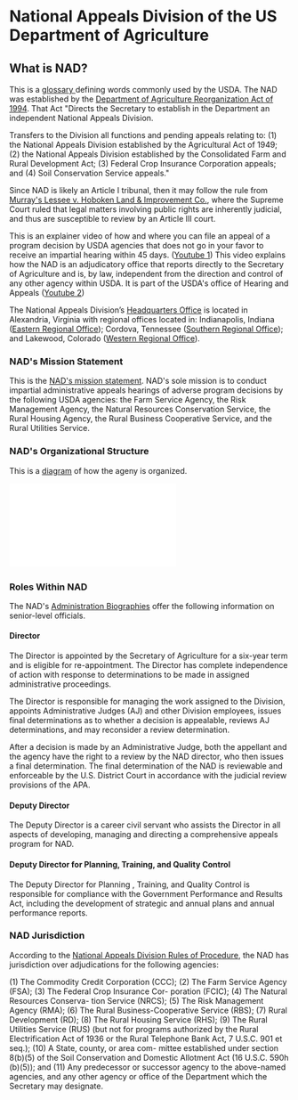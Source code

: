 # National Appeals Division of the US Department of Agriculture

## What is NAD?

This is a [glossary ](https://www.usda.gov/glossary)defining words commonly used by the USDA. The NAD was established by the [Department of Agriculture Reorganization Act of 1994](https://www.congress.gov/bill/103rd-congress/house-bill/3171). That Act "Directs the Secretary to establish in the Department an independent National Appeals Division.

Transfers to the Division all functions and pending appeals relating to: (1) the National Appeals Division established by the Agricultural Act of 1949; (2) the National Appeals Division established by the Consolidated Farm and Rural Development Act; (3) Federal Crop Insurance Corporation appeals; and (4) Soil Conservation Service appeals."

Since NAD is likely an Article I tribunal, then it may follow the rule from [Murray's Lessee v. Hoboken Land & Improvement Co.](https://en.wikipedia.org/wiki/Murray's\_Lessee\_v.\_Hoboken\_Land\_%26\_Improvement\_Co.), where the Supreme Court ruled that legal matters involving public rights are inherently judicial, and thus are susceptible to review by an Article III court.

This is an explainer video of how and where you can file an appeal of a program decision by USDA agencies that does not go in your favor to receive an impartial hearing within 45 days. ([Youtube 1](https://www.youtube.com/watch?v=4zJtJnOpY58)) This video explains how the NAD is an adjudicatory office that reports directly to the Secretary of Agriculture and is, by law, independent from the direction and control of any other agency within USDA. It is part of the USDA's office of Hearing and Appeals ([Youtube 2](https://www.youtube.com/watch?v=kGeZRHJBtrg))

The National Appeals Division’s [Headquarters Office](https://www.nad.usda.gov/content/nad-headquarters) is located in Alexandria, Virginia with regional offices located in: Indianapolis, Indiana ([Eastern Regional Office](https://www.nad.usda.gov/content/eastern-regional-office)); Cordova, Tennessee ([Southern Regional Office](https://www.nad.usda.gov/content/southern-regional-office)); and Lakewood, Colorado ([Western Regional Office](https://www.nad.usda.gov/content/western-regional-office)).

### NAD's Mission Statement

This is the [NAD's mission statement](https://www.nad.usda.gov/content/mission-statement). NAD's sole mission is to conduct impartial administrative appeals hearings of adverse program decisions by the following USDA agencies: the Farm Service Agency, the Risk Management Agency, the Natural Resources Conservation Service, the Rural Housing Agency, the Rural Business Cooperative Service, and the Rural Utilities Service.

### NAD's Organizational Structure

This is a [diagram](https://www.nad.usda.gov/content/organization) of how the ageny is organized.

![](<../../../../.gitbook/assets/OHA Org Chart (July 2017).pdf>)

### Roles Within NAD

The NAD's [Administration Biographies](https://www.nad.usda.gov/content/administration-biographies) offer the following information on senior-level officials.

#### **Director**

The Director is appointed by the Secretary of Agriculture for a six-year term and is eligible for re-appointment. The Director has complete independence of action with response to determinations to be made in assigned administrative proceedings.

The Director is responsible for managing the work assigned to the Division, appoints Administrative Judges (AJ) and other Division employees, issues final determinations as to whether a decision is appealable, reviews AJ determinations, and may reconsider a review determination.

After a decision is made by an Administrative Judge, both the appellant and the agency have the right to a review by the NAD director, who then issues a final determination. The final determination of the NAD is reviewable and enforceable by the U.S. District Court in accordance with the judicial review provisions of the APA.

#### **Deputy Director**

The Deputy Director is a career civil servant who assists the Director in all aspects of developing, managing and directing a comprehensive appeals program for NAD.

#### **Deputy Director for Planning, Training, and Quality Control**

The Deputy Director for Planning , Training, and Quality Control is responsible for compliance with the Government Performance and Results Act, including the development of strategic and annual plans and annual performance reports.

### NAD Jurisdiction

According to the [National Appeals Division Rules of Procedure](https://www.govinfo.gov/content/pkg/CFR-2010-title7-vol1/pdf/CFR-2010-title7-vol1-part11.pdf), the NAD has jurisdiction over adjudications for the following agencies:

(1) The Commodity Credit Corporation (CCC); (2) The Farm Service Agency (FSA); (3) The Federal Crop Insurance Cor- poration (FCIC); (4) The Natural Resources Conserva- tion Service (NRCS); (5) The Risk Management Agency (RMA); (6) The Rural Business-Cooperative Service (RBS); (7) Rural Development (RD); (8) The Rural Housing Service (RHS); (9) The Rural Utilities Service (RUS) (but not for programs authorized by the Rural Electrification Act of 1936 or the Rural Telephone Bank Act, 7 U.S.C. 901 et seq.); (10) A State, county, or area com- mittee established under section 8(b)(5) of the Soil Conservation and Domestic Allotment Act (16 U.S.C. 590h (b)(5)); and (11) Any predecessor or successor agency to the above-named agencies, and any other agency or office of the Department which the Secretary may designate.
